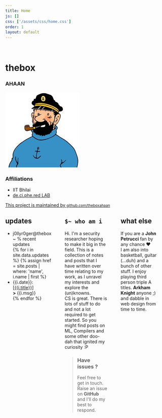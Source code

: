 ```yaml
---
title: Home
js: []
css: ['/assets/css/home.css']
order: 1
layout: default
---
```

<div class="fixbar four columns">
&nbsp;    
</div>
<div class="fixbar-front">
    <div class="spacer"></div>
    <div class="header row">
        <h1 class="header">the<b>box</b></h1>
        <h3 class="header-small">AHAAN</h3>
    </div>
    <div class="row">
        <img class="profile-pic" src="/assets/images/haddock.jpg">
    </div>
    <div class="spacer"></div>
    <!-- <div class="row">
        <code>ahaand@iitbhilai.ac.in</code>
    </div>
    <div class="spacer"></div> -->
    <div class="contents row">
    <h3>Affiliations</h3>
    <ul>
        <li>IIT Bhilai</li>
        <li><a href="http://de.ci.phe.red/">de.ci.phe.red LAB</a></li>
    </ul>
    </div>
    <!-- <div class="spacer"></div> -->
    <a href="https://github.com/theboxahaan">
        <div class="foot row">
            <span>This project is maintained by</span>
            <small><span class="gituser">github.com/theboxahaan</span></small>
        </div>
    </a>
</div>
<div class="material eight columns">
    <div class="row">
        <h2>updates</h2>
        <div class="updates">
        <ul>
            <li>j0llyr0ger@thebox ~ % recent updates </li>
        {% for i in site.data.updates %}
                {% assign href = site.posts | where: 'name', i.name | first %}
                <li><span class="update-date">{{i.date}}</span>: <a href="{{href.url | absolute_url }}">[{{i.title}}]</a><br> <b>> </b> {{i.msg}}</li>
        {% endfor %}
        </ul>
        </div>
    </div>
    <div class="spacer"></div>
    <div class="row">
        <h2><code>$~ who am i</code></h2>
        <p> Hi.
        I'm a security researcher hoping to make it big in the field. This is a collection of notes and posts that I have written over time relating to my work, as I unravel my interests and explore the (un)knowns.<br>
        CS is great. There is lots of stuff to do and not a lot required to get started. So you might find posts on ML, Compilers and some other doo-dah that ignited my curiosity :P
        </p>
        <blockquote><h3>Have issues ?</h3>
        <p>Feel free to get in touch. Raise an issue on <b>GitHub</b> and I'll do my best to respond.</p></blockquote>
    </div>
    <div class="spacer-small"></div>
    <div class="row">
        <h2>what else</h2>
        <p>If you are a <b>John Petrucci</b> fan by any chance ♥<br>
        I am also into basketball, guitar (...duh) and a bunch of other stuff. I enjoy playing third person triple A titles. <b>Arkham Knight</b> anyone ;) and dabble in web design from time to time.
        </p>
    </div>
    <div class="spacer"></div>
    <!-- <div class="row">
        <blockquote>
        <h3>acknowledgements</h3>
        <p> Credits to <code>Hergé(1941)</code> for giving us Captain Haddock. I hope this qualifies as fair use. Shout out to the maintainers of <a href="http://getskeleton.com/"><code>skeleton css</code></a>boilerplate & <a href="https://buttons.github.io/"><code>GitHub:Buttons</code></a>. Finally, this jekyll theme is inspired by one from <a href="https://github.com/orderedlist"><code>orderedlist</code></a>
        </p>
        </blockquote>
    </div> -->
</div>

